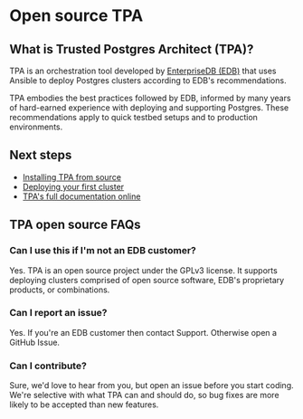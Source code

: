 # Open source TPA

## What is Trusted Postgres Architect (TPA)?
TPA is an orchestration tool developed by [EnterpriseDB (EDB)](https://www.enterprisedb.com/) that uses Ansible to deploy Postgres clusters according to EDB's recommendations.

TPA embodies the best practices followed by EDB, informed by many years of hard-earned experience with deploying and supporting Postgres. These recommendations apply to quick testbed setups and to production environments.

## Next steps

* [Installing TPA from source](INSTALL-repo.md)
* [Deploying your first cluster](firstclusterdeployment.md)
* [TPA's full documentation online](https://www.enterprisedb.com/docs/tpa/latest/)

## TPA open source FAQs

### Can I use this if I'm not an EDB customer?
Yes. TPA is an open source project under the GPLv3 license. It supports deploying clusters comprised of open source software, EDB's proprietary products, or combinations.

### Can I report an issue?
Yes. If you're an EDB customer then contact Support. Otherwise open a GitHub Issue.

### Can I contribute?
Sure, we'd love to hear from you, but open an issue before you start coding. We're selective with what TPA can and should do, so bug fixes are more likely to be accepted than new features.



